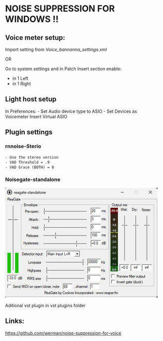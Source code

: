 # NOISE SUPPRESSION FOR WINDOWS !!

## Voice meter setup:

Import setting from *Voice_bannanna_settings.xml*

OR

Go to system settings and in Patch Insert section enable:
  - in 1 Left
  - in 1 Right

## Light host setup

In Preferences:
	- Set Audio device type to ASIO
	- Set Devices as Voicemeter Insert Virtual ASIO


## Plugin settings

### rnnoise-Sterio
	- Use the stereo version 
	- VAD Threshold = .9
	- VAD Grace (BOTH) = 0
	
### Noisegate-standalone
![Noisegate-standalone config](https://github.com/Hannes-vz/Windows-noise-suppression/blob/main/Pictures/reagate-standalone.png "")

	
	
	
Aditional vst plugin in vst plugins folder

	
	
	
	
	
	
## Links:
https://github.com/werman/noise-suppression-for-voice
